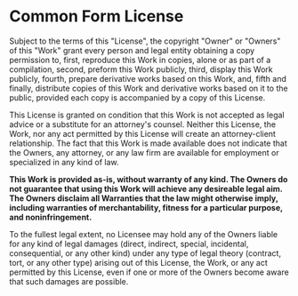 Common Form License
===================

Subject to the terms of this "License", the copyright "Owner" or "Owners" of this "Work" grant every person and legal entity obtaining a copy permission to, first, reproduce this Work in copies, alone or as part of a compilation, second, preform this Work publicly, third, display this Work publicly, fourth, prepare derivative works based on this Work, and, fifth and finally, distribute copies of this Work and derivative works based on it to the public, provided each copy is accompanied by a copy of this License.

This License is granted on condition that this Work is not accepted as legal advice or a substitute for an attorney's counsel. Neither this License, the Work, nor any act permitted by this License will create an attorney-client relationship. The fact that this Work is made available does not indicate that the Owners, any attorney, or any law firm are available for employment or specialized in any kind of law.

**This Work is provided as-is, without warranty of any kind. The Owners do not guarantee that using this Work will achieve any desireable legal aim. The Owners disclaim all Warranties that the law might otherwise imply, including warranties of merchantability, fitness for a particular purpose, and noninfringement.**

To the fullest legal extent, no Licensee may hold any of the Owners liable for any kind of legal damages (direct, indirect, special, incidental, consequential, or any other kind) under any type of legal theory (contract, tort, or any other type) arising out of this License, the Work, or any act permitted by this License, even if one or more of the Owners become aware that such damages are possible.
